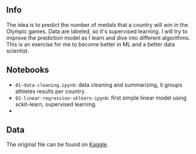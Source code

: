 ## Info
The idea is to predict the number of medals that a country will win in the Olympic games. 
Data are labeled, so it's supervised learning.
I will try to improve the prediction model as I learn and dive into different algorithms. This is an exercise for me to become better in ML and a better data scientist.

## Notebooks
- `01-data-cleaning.ipynb`: data cleaning and summarizing, it groups athletes results per country.
- `02-linear-regression-sklearn-ipynb`: first simple linear model using sckit-learn, supervised learning.
- 

## Data
The original file can be found on [Kaggle](https://www.kaggle.com/datasets/heesoo37/120-years-of-olympic-history-athletes-and-results).
